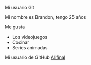 Mi usuario Git

Mi nombre es Brandon, tengo 25 años

Me gusta

- Los videojuegos
- Cocinar
- Series animadas

Mi usuario de GitHub [Alifinal](https://github.com/Alifinal)